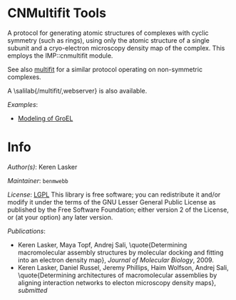 # CNMultifit Tools

A protocol for generating atomic structures of complexes with cyclic symmetry
(such as rings), using only the atomic structure of a single subunit and
a cryo-electron microscopy density map of the complex. This employs the
IMP::cnmultifit module.

See also [multifit](../multifit_tools/) for a similar protocol
operating on non-symmetric complexes.

A \salilab{/multifit/,webserver} is also available.

_Examples_:
 - [Modeling of GroEL](../../tutorial/cnmultifit_groel.html)

# Info

_Author(s)_: Keren Lasker

_Maintainer_: `benmwebb`

_License_: [LGPL](http://www.gnu.org/licenses/old-licenses/lgpl-2.1.html)
This library is free software; you can redistribute it and/or
modify it under the terms of the GNU Lesser General Public
License as published by the Free Software Foundation; either
version 2 of the License, or (at your option) any later version.

_Publications_:
 - Keren Lasker, Maya Topf, Andrej Sali, \quote{Determining macromolecular assembly structures by molecular docking and fitting into an electron density map}, <em>Journal of Molecular Biology</em>, 2009.
 - Keren Lasker, Daniel Russel, Jeremy Phillips, Haim Wolfson, Andrej Sali, \quote{Determining architectures of macromolecular assemblies by aligning interaction networks to electon microscopy density maps}, <em>submitted</em>
